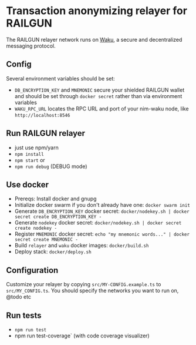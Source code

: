 # Transaction anonymizing relayer for RAILGUN

The RAILGUN relayer network runs on [Waku](https://wakunetwork.com/), a secure and decentralized messaging protocol.

## Config

Several environment variables should be set:

- `DB_ENCRYPTION_KEY` and `MNEMONIC` secure your shielded RAILGUN wallet and should be set through `docker secret` rather than via environment variables
- `WAKU_RPC_URL` locates the RPC URL and port of your nim-waku node, like `http://localhost:8546`

## Run RAILGUN relayer

- just use npm/yarn
- `npm install`
- `npm start` or
- `npm run debug` (DEBUG mode)

## Use docker

- Prereqs: Install docker and gnupg
- Initialize docker swarm if you don't already have one: `docker swarm init`
- Generate `DB_ENCRYPTION_KEY` docker secret: `docker/nodekey.sh | docker secret create DB_ENCRYPTION_KEY -`
- Generate `nodekey` docker secret: `docker/nodekey.sh | docker secret create nodekey -`
- Register `MNEMONIC` docker secret: `echo "my mnemonic words..." | docker secret create MNEMONIC -`
- Build `relayer` and `waku` docker images: `docker/build.sh`
- Deploy stack: `docker/deploy.sh`

## Configuration
Customize your relayer by copying `src/MY-CONFIG.example.ts` to `src/MY_CONFIG.ts`. You should specify the networks you want to run on, @todo etc

## Run tests

- `npm run test`
- npm run test-coverage` (with code coverage visualizer)
